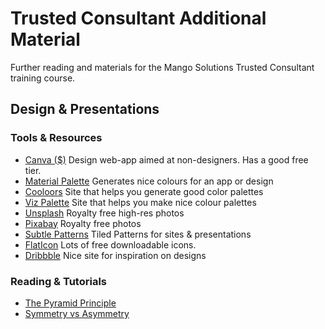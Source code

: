 # Trusted Consultant Additional Material

Further reading and materials for the Mango Solutions Trusted Consultant training course.

## Design & Presentations

### Tools & Resources
* [Canva ($)](https://www.canva.com/) Design web-app aimed at non-designers. Has a good free tier.
* [Material Palette](https://www.materialpalette.com/) Generates nice colours for an app or design
* [Cooloors](https://coolors.co/c5ebc3-b7c8b5-a790a5-875c74-54414e) Site that helps you generate good color palettes
* [Viz Palette](http://projects.susielu.com/viz-palette) Site that helps you make nice colour palettes
* [Unsplash](https://unsplash.com/) Royalty free high-res photos
* [Pixabay](https://pixabay.com/en/) Royalty free photos
* [Subtle Patterns](https://www.toptal.com/designers/subtlepatterns/) Tiled Patterns for sites & presentations
* [FlatIcon](https://www.flaticon.com/search?word=box) Lots of free downloadable icons.
* [Dribbble](https://dribbble.com/) Nice site for inspiration on designs

### Reading & Tutorials

* [The Pyramid Principle](https://medium.com/lessons-from-mckinsey/the-pyramid-principle-f0885dd3c5c7)
* [Symmetry vs Asymmetry](https://www.interaction-design.org/literature/article/symmetry-vs-asymmetry-recalling-basic-design-principles)


